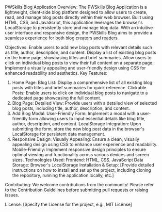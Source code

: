 
PWSkills Blog Application
Overview:
The PWSkills Blog Application is a lightweight, client-side blog platform designed to allow users to create, read, and manage blog posts directly within their web browser. Built using HTML, CSS, and JavaScript, this application leverages the browser's LocalStorage to persistently store and manage blog data. With an intuitive user interface and responsive design, the PWSkills Blog aims to provide a seamless experience for both blog creators and readers.

Objectives:
Enable users to add new blog posts with relevant details such as title, author, description, and content.
Display a list of existing blog posts on the home page, showcasing titles and brief summaries.
Allow users to click on individual blog posts to view their full content on a separate page.
Implement a visually appealing and user-friendly design using CSS for enhanced readability and aesthetics.
Key Features:
1. Home Page:
Blog List: Display a comprehensive list of all existing blog posts with titles and brief summaries for quick reference.
Clickable Posts: Enable users to click on individual blog posts to navigate to a dedicated page showcasing the full content.
2. Blog Page:
Detailed View: Provide users with a detailed view of selected blog posts, including title, author, description, and content.
3. Add Blog Modal:
User-Friendly Form: Implement a modal with a user-friendly form allowing users to input essential details like blog title, author, description, and content.
LocalStorage Integration: Upon submitting the form, store the new blog post data in the browser's LocalStorage for persistent data management.
4. Responsive Design:
Visually Appealing: Ensure a clean, visually appealing design using CSS to enhance user experience and readability.
Mobile-Friendly: Implement responsive design principles to ensure optimal viewing and functionality across various devices and screen sizes.
Technologies Used:
Frontend: HTML, CSS, JavaScript
Data Storage: Browser's LocalStorage
Installation & Setup:
[Provide detailed instructions on how to install and set up the project, including cloning the repository, running the application locally, etc.]

Contributing:
We welcome contributions from the community! Please refer to the Contribution Guidelines before submitting pull requests or raising issues.

License:
[Specify the License for the project, e.g., MIT License]